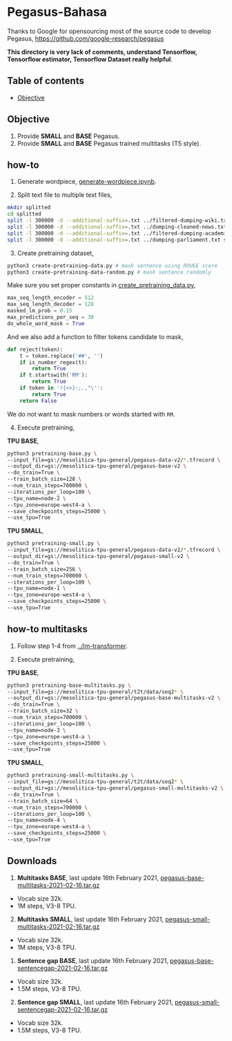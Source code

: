 # Pegasus-Bahasa

Thanks to Google for opensourcing most of the source code to develop Pegasus, https://github.com/google-research/pegasus

**This directory is very lack of comments, understand Tensorflow, Tensorflow estimator, Tensorflow Dataset really helpful**.

## Table of contents
  * [Objective](#objective)

## Objective

1. Provide **SMALL** and **BASE** Pegasus.
1. Provide **SMALL** and **BASE** Pegasus trained multitasks (T5 style).

## how-to

1. Generate wordpiece, [generate-wordpiece.ipynb](generate-wordpiece.ipynb).

2. Split text file to multiple text files,

```bash
mkdir splitted
cd splitted
split -l 300000 -d --additional-suffix=.txt ../filtered-dumping-wiki.txt splitted-wiki
split -l 300000 -d --additional-suffix=.txt ../dumping-cleaned-news.txt splitted-news
split -l 300000 -d --additional-suffix=.txt ../filtered-dumping-academia.txt splitted-academia
split -l 300000 -d --additional-suffix=.txt ../dumping-parliament.txt splitted-parliament
```

3. Create pretraining dataset,

```bash
python3 create-pretraining-data.py # mask sentence using ROUGE score
python3 create-pretraining-data-random.py # mask sentence randomly
```

Make sure you set proper constants in [create_pretraining_data.py](create_pretraining.py),

```python
max_seq_length_encoder = 512
max_seq_length_decoder = 128
masked_lm_prob = 0.15
max_predictions_per_seq = 30
do_whole_word_mask = True
```

And we also add a function to filter tokens candidate to mask,

```python
def reject(token):
    t = token.replace('##', '')
    if is_number_regex(t):
        return True
    if t.startswith('RM'):
        return True
    if token in '!{<>}:;.,"\'':
        return True
    return False
```

We do not want to mask numbers or words started with `RM`.

4. Execute pretraining,

**TPU BASE**,

```bash
python3 pretraining-base.py \
--input_file=gs://mesolitica-tpu-general/pegasus-data-v2/*.tfrecord \
--output_dir=gs://mesolitica-tpu-general/pegasus-base-v2 \
--do_train=True \
--train_batch_size=128 \
--num_train_steps=700000 \
--iterations_per_loop=100 \
--tpu_name=node-2 \
--tpu_zone=europe-west4-a \
--save_checkpoints_steps=25000 \
--use_tpu=True
```

**TPU SMALL**,

```bash
python3 pretraining-small.py \
--input_file=gs://mesolitica-tpu-general/pegasus-data-v2/*.tfrecord \
--output_dir=gs://mesolitica-tpu-general/pegasus-small-v2 \
--do_train=True \
--train_batch_size=256 \
--num_train_steps=700000 \
--iterations_per_loop=100 \
--tpu_name=node-1 \
--tpu_zone=europe-west4-a \
--save_checkpoints_steps=25000 \
--use_tpu=True
```

## how-to multitasks

1. Follow step 1-4 from [../lm-transformer](../lm-transformer).

2. Execute pretraining,

**TPU BASE**,

```bash
python3 pretraining-base-multitasks.py \
--input_file=gs://mesolitica-tpu-general/t2t/data/seq2* \
--output_dir=gs://mesolitica-tpu-general/pegasus-base-multitasks-v2 \
--do_train=True \
--train_batch_size=32 \
--num_train_steps=700000 \
--iterations_per_loop=100 \
--tpu_name=node-3 \
--tpu_zone=europe-west4-a \
--save_checkpoints_steps=25000 \
--use_tpu=True
```

**TPU SMALL**,

```bash
python3 pretraining-small-multitasks.py \
--input_file=gs://mesolitica-tpu-general/t2t/data/seq2* \
--output_dir=gs://mesolitica-tpu-general/pegasus-small-multitasks-v2 \
--do_train=True \
--train_batch_size=64 \
--num_train_steps=700000 \
--iterations_per_loop=100 \
--tpu_name=node-4 \
--tpu_zone=europe-west4-a \
--save_checkpoints_steps=25000 \
--use_tpu=True
```

## Downloads

1. **Multitasks BASE**, last update 16th February 2021, [pegasus-base-multitasks-2021-02-16.tar.gz](https://f000.backblazeb2.com/file/malaya-model/pretrained/pegasus-base-multitasks-2021-02-16.tar.gz)

  - Vocab size 32k.
  - 1M steps, V3-8 TPU.

2. **Multitasks SMALL**, last update 16th February 2021, [pegasus-small-multitasks-2021-02-16.tar.gz](https://f000.backblazeb2.com/file/malaya-model/pretrained/pegasus-base-multitasks-2021-02-16.tar.gz)

  - Vocab size 32k.
  - 1M steps, V3-8 TPU.

1. **Sentence gap BASE**, last update 16th February 2021, [pegasus-base-sentencegap-2021-02-16.tar.gz](https://f000.backblazeb2.com/file/malaya-model/pretrained/pegasus-base-multitasks-2021-02-16.tar.gz)

  - Vocab size 32k.
  - 1.5M steps, V3-8 TPU.

2. **Sentence gap SMALL**, last update 16th February 2021, [pegasus-small-sentencegap-2021-02-16.tar.gz](https://f000.backblazeb2.com/file/malaya-model/pretrained/pegasus-base-multitasks-2021-02-16.tar.gz)

  - Vocab size 32k.
  - 1.5M steps, V3-8 TPU.